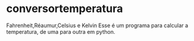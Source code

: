 # conversortemperatura
Fahrenheit,Réaumur,Celsius e Kelvin 
Esse é um programa para calcular a temperatura, de uma para outra em python.
